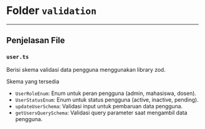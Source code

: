 # Folder `validation`

---

## Penjelasan File

### `user.ts`

Berisi skema validasi data pengguna menggunakan library zod.

Skema yang tersedia

- `UserRoleEnum`: 
  Enum untuk peran pengguna (admin, mahasiswa, dosen).
- `UserStatusEnum`: 
  Enum untuk status pengguna (active, inactive, pending).
- `updateUserSchema`: 
  Validasi input untuk pembaruan data pengguna.
-  `getUsersQuerySchema`: 
  Validasi query parameter saat mengambil data pengguna.
